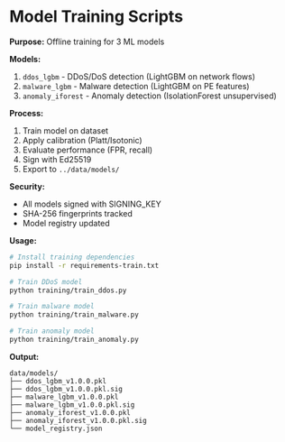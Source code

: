 # Model Training Scripts

**Purpose:** Offline training for 3 ML models

**Models:**
1. `ddos_lgbm` - DDoS/DoS detection (LightGBM on network flows)
2. `malware_lgbm` - Malware detection (LightGBM on PE features)
3. `anomaly_iforest` - Anomaly detection (IsolationForest unsupervised)

**Process:**
1. Train model on dataset
2. Apply calibration (Platt/Isotonic)
3. Evaluate performance (FPR, recall)
4. Sign with Ed25519
5. Export to `../data/models/`

**Security:**
- All models signed with SIGNING_KEY
- SHA-256 fingerprints tracked
- Model registry updated

**Usage:**
```bash
# Install training dependencies
pip install -r requirements-train.txt

# Train DDoS model
python training/train_ddos.py

# Train malware model  
python training/train_malware.py

# Train anomaly model
python training/train_anomaly.py
```

**Output:**
```
data/models/
├── ddos_lgbm_v1.0.0.pkl
├── ddos_lgbm_v1.0.0.pkl.sig
├── malware_lgbm_v1.0.0.pkl
├── malware_lgbm_v1.0.0.pkl.sig
├── anomaly_iforest_v1.0.0.pkl
├── anomaly_iforest_v1.0.0.pkl.sig
└── model_registry.json
```
